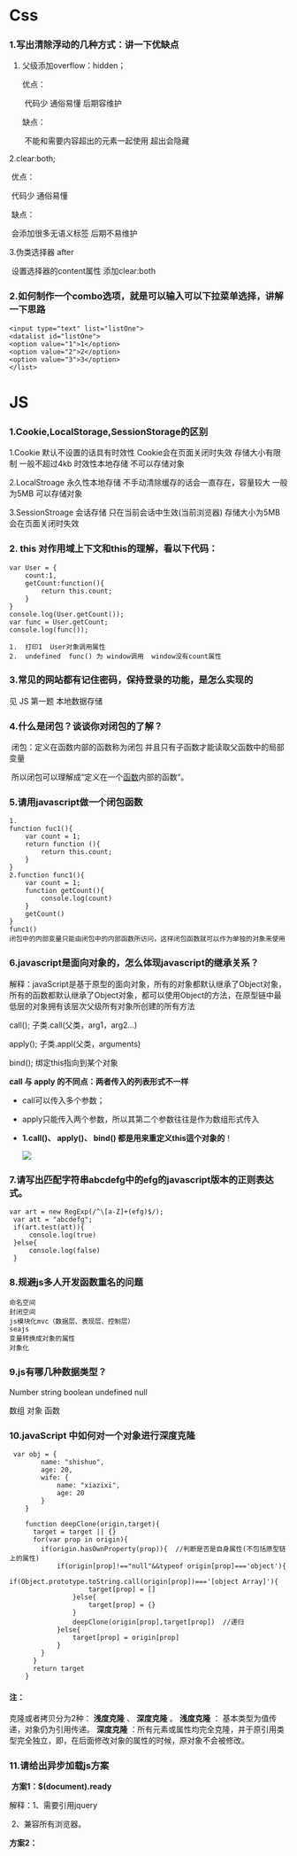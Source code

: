 #  Css

### 1.写出清除浮动的几种方式：讲一下优缺点

1.  父级添加overflow：hidden；

	优点：

	​	代码少  通俗易懂  后期容维护

	缺点：

	​	不能和需要内容超出的元素一起使用  超出会隐藏

  2.clear:both;

​	  优点： 

​			代码少 通俗易懂

​	 缺点：

​			会添加很多无语义标签  后期不易维护

  3.伪类选择器    after

​		设置选择器的content属性   添加clear:both

### 2.如何制作一个combo选项，就是可以输入可以下拉菜单选择，讲解一下思路

```
<input type="text" list="listOne">
<datalist id="listOne">
<option value="1">1</option>
<option value="2">2</option>
<option value="3">3</option>
</list>
```



# JS

### 1.Cookie,LocalStorage,SessionStorage的区别

1.Cookie 默认不设置的话具有时效性 Cookie会在页面关闭时失效    存储大小有限制   一般不超过4kb   时效性本地存储   不可以存储对象

2.LocalStroage  永久性本地存储  不手动清除缓存的话会一直存在，容量较大  一般为5MB  可以存储对象

3.SessionStroage  会话存储   只在当前会话中生效(当前浏览器)  存储大小为5MB  会在页面关闭时失效

### 2. this  对作用域上下文和this的理解，看以下代码：

```
var User = {
	count:1,
	getCount:function(){
		return this.count;
	}
}
console.log(User.getCount());
var func = User.getCount;
console.log(func());
```

	1.  打印1  User对象调用属性 
	2.  undefined  func() 为 window调用  window没有count属性

### 3.常见的网站都有记住密码，保持登录的功能，是怎么实现的

见 JS 第一题   本地数据存储

### 4.什么是闭包？谈谈你对闭包的了解？

​	闭包：定义在函数内部的函数称为闭包  并且只有子函数才能读取父函数中的局部变量

​		所以闭包可以理解成“定义在一个[函数](https://baike.baidu.com/item/函数/301912)内部的函数“。

### 5.请用javascript做一个闭包函数

```
1.
function fuc1(){
	var count = 1;
	return function (){
		return this.count;
	}
}
2.function func1(){
	var count = 1;
	function getCount(){
		console.log(count)
	}
	getCount()
}
func1()
闭包中的内部变量只能由闭包中的内部函数所访问，这样闭包函数就可以作为单独的对象来使用
```

### 6.javascript是面向对象的，怎么体现javascript的继承关系？

解释：javaScript是基于原型的面向对象，所有的对象都默认继承了Object对象，所有的函数都默认继承了Object对象，都可以使用Object的方法，在原型链中最低层的对象拥有该层次父级所有对象所创建的所有方法

call();   子类.call(父类，arg1，arg2...)

apply();   子类.appl(父类，arguments)

bind();   绑定this指向到某个对象 

**call 与 apply 的不同点：两者传入的列表形式不一样**

- call可以传入多个参数；

- apply只能传入两个参数，所以其第二个参数往往是作为数组形式传入

- **1.call()、 apply()、 bind() 都是用来重定义this這个对象的**！

	![](./img/jicheng.png)

### 7.请写出匹配字符串abcdefg中的efg的javascript版本的正则表达式。

```
var art = new RegExp(/^\[a-Z]+(efg)$/);
 var att = "abcdefg";
 if(art.test(att)){
     console.log(true)
 }else{
     console.log(false)
 }
```

### 8.规避js多人开发函数重名的问题

```
命名空间
封闭空间
js模块化mvc（数据层、表现层、控制层）
seajs
变量转换成对象的属性
对象化
```

### 9.js有哪几种数据类型？

  Number string boolean undefined null

  数组   对象  函数

### 10.javaScript 中如何对一个对象进行深度克隆

```
 var obj = {
        name: "shishuo",
        age: 20,
        wife: {
            name: "xiazixi",
            age: 20
        }
    }

    function deepClone(origin,target){
      target = target || {}
      for(var prop in origin){
      	if(origin.hasOwnProperty(prop)){  //判断是否是自身属性(不包括原型链上的属性)
      		if(origin[prop]!=="null"&&typeof origin[prop]==='object'){
      			if(Object.prototype.toString.call(origin[prop])==='[object Array]'){
      				target[prop] = []
      			}else{
      				target[prop] = {}
      			}
      			deepClone(origin[prop],target[prop])  //递归
      		}else{
      			target[prop] = origin[prop]
      		}
      	}
      }
      return target
    }

```

#### 注：

克隆或者拷贝分为2种： **浅度克隆** 、 **深度克隆** 。
**浅度克隆** ： 基本类型为值传递，对象仍为引用传递。
**深度克隆** ：所有元素或属性均完全克隆，并于原引用类型完全独立，即，在后面修改对象的属性的时候，原对象不会被修改。

### 11.请给出异步加载js方案

​	**方案1：$(document).ready**

解释：1、需要引用jquery

​			2、兼容所有浏览器。

**方案2：<script>标签的async="async"属性**

```js
<script type="text/javascript" src="xxxxxxx.js" async="async"></script>
```

1、HTML5中新增的属性，Chrome、FF、IE9&IE9+均支持（IE6~8不支持）。此外，这种方法不能保证脚本按顺序执行。

2、async 属性仅适用于外部脚本（只有在使用 src 属性时）

方案3： 原生js   window.onload = function(){}

### 12.解释一下dom点击事件中事件冒泡和事件捕获，阻止事件冒泡的方法。

1.**事件冒泡**

IE的事件流叫做事件冒泡(event bubbling)，即事件开始时由最具体的元素(文档中嵌套层次最深的那个节点)接收，然后逐级向上传播到较为不具体的节点(文档)。所有现代浏览器都支持事件冒泡，并且会将事件一直冒泡到window对象。

2.**事件捕获**

事件捕获的思想是不太具体的节点应该更早接收到事件，而最具体的节点应该最后接收到事件。事件捕获的用意在于在事件到达预定目标之前就捕获它。IE9+、Safari、Chrome、Opera和Firefox支持，且从window开始捕获（尽管DOM2级事件规范要求从document）。由于老版本浏览器不支持，所以很少有人使用事件捕获。

3.**DOM事件流**

事件流又称为事件传播，DOM2级事件规定的事件流包括三个阶段：事件捕获阶段(capture phase)、处于目标阶段(target phase)和事件冒泡阶段(bubbling phase)。

首先发生的是事件捕获，为截获事件提供了机会。然后是实际的目标接收到事件，最后一个阶段是冒泡阶段，可以在这个阶段对事件做出响应。

**DOM事件流**：同时支持两种事件模型：捕获型事件和冒泡型事件，但是，捕获型事件先发生。两种事件流会触及DOM中的所有对象，从document对象开始，也在document对象结束。

W3c明智的在这场争斗中选择了一个择中的方案。任何发生在w3c事件模型中的事件，首是进入捕获阶段，直到达到目标元素，再进入冒泡阶段。

你可以选择是在捕获阶段还是冒泡阶段绑定事件处理函数，这是通过addEventListener()方法实现的，如果这个函数的最后一个参数是true，则在捕获阶段绑定函数，反之false(默认)，在冒泡阶段绑定函数。

### 13.this指向及改变this指向的方法

​		·普通函数调用，此时 this 指向 window

​		·构造函数调用， 此时 this 指向 实例对象

​		·对象方法调用， 此时 this 指向 该方法所属的对象

​		·通过事件绑定的方法， 此时 this 指向 绑定事件的对象

​		·定时器函数，延时器函数， 此时 this 指向 window

​	修改this指向

​		通过继承：  call() 和 apply() 继承方法会将this指向父类

### 14.JS中 == 和 === 的不同

​	**==**  在一定的数据类型隐式转换之后，值相同，返回true

​	**===**  严格比较，值相同，数据类型相同  返回true

### 15.JS中split()  join()  的区别

 		**String.split()**  按照字符分割字符串  返回一个数组

```
**Array.join()**  将数组中的元素按照字符连接起来  返回一个字符串
```

### 16.JS 将数组["A","B","C","D"]  转为字符串A#B#C#D

Array.join("#")

### 17.对于面向对象的理解

​	**编程思想：**

​			面向过程编程： 以事件(任务)为中心，程序围绕事件展开，列出完成事件的每个步骤，一步一步完成

​			面下对象编程：以事务为中心，程序围绕事务展开，将事务抽象化(类和对象)，完成事件只是一个小任务。

```
Javascript是⼀种基于对象的语⾔，在程序中遇到的所有东西⼏乎都是对象。但是，它又不是⼀种真正的⾯向对象编程（OOP）语⾔，因为它的语法中没有class类 

g) 在js中使⽤⾯向对象可以通过构造函数，所谓"构造函数"，其实就是⼀个普通函数，但是内部使⽤了this变量。对构造函数使⽤new运算符，就能⽣成实例，并且this变量会绑定在实例对象上 

h) 使编程的注意⼒重新从应⽤程序的逻辑回到其数据上来。换句话说，OOP将焦点从过程式编程转向最终建模的真实实体。这使得应⽤程序更接近我们周围的现实世界。 

i) OOP达到了软件⼯程的三个⽬标：重⽤性、灵活性和扩展性。 采⽤⾯向对象⽅法可以使系统各部分各司其职、各尽所能; 使其编程的代码更简洁、更易于维护，并且具有更强的可重⽤性
```

### 18.ES6 中数组新增的方法

```
1.Array.fliter(条件(函数))    筛选数组中符合条件的元素  返回一个新的数组
var arr = [12,25,24,36,33,18,20];
//筛选大于18的元素
 方式一: arr.filter(function(num){
 return num>18;
 });
 方式二：ES6写法  arr.filter(num=>num>18) 
 	解释：	es6语法  如果箭头函数只有一个参数 可以将括号省略  如果函数体内只有一行代码且是return 返回值代码  可以把代码块大括号和return都省略
 //执行原理：  传入的参数是一个回调函数  filter()内部做了遍历数组  每个数组元素都会回调函数并将自身当作参数传入  return 返回条件 如果为true 将该元素取出  存入新数组   反之 啥都不干
 2.Array.find()  查询数组中符合条件的第一个元素  并返回该元素 如果没有找到符合条件的 则返回undefined
 3.Array.findIndex() 查询数组中符合条件的第一个元素  返回该元素的下标  如果没有  返回-1
 4.from()，将类似数组的对象（array-like object）和可遍历（iterable）的对象转为真正的数组
 5.map()  与filter用法相同   其目的是修改数组中的每个元素
```

### 19.XML和JSON的区别   他们的优缺点是什么？

​	XML（可标记扩展语言）：采用类似HTML标签的方式存数据

​		优点:  格式统一  可读性高  符合标准  容易与其他系统进行远程交互  数据传输比较方便

​		缺点:   数据存储量较大   格式比较复杂

​	JSON： JSON字符串

​		优点：  普遍使用   效率高  读取方便  采用JS语法对象K:V的形式   数据格式比较简单   易读  

区别：存储方式不同  存储大小不同  读取方式不同  性能效率不同

XML更加规范

JSON更加便捷  

### 20.typeof  会返回的数据类型有哪些

​	Number

​	String 

​	Boolean

​	undefined

​	Object

​	function

​	ES6 新增数据类型  

​	<a href="https://blog.csdn.net/qq_33408245/article/details/82953143">Symbol</a>

​	本质上是一种唯一标识符，可用作对象的唯一属性名，这样其他人就不会改写或覆盖你设置的属性值。

### 21.js中强制类型转换和隐式类型转换

​	强制：

​				String()  .toString() Boolean()  Number() Object() parseInt()  parseFloat()

​	隐式： 

​				+   数字与字符串相加 会变成字符串连接

```
// 拓展 类型加法操作表
Number + Number -> 加法
Boolean + Number -> 加法
Boolean + Boolean -> 加法
Number + String -> 连接
String + Boolean -> 连接
String + String -> 连接
```

​				-     会将基本数据类型转换为数值类型运算

​				==   双等会将两者隐式转换为相同数据类型进行比较

### 22.数组的相关方法

```
//ES5
Array.isArray(Array)       Boolean
indexOf(Object)            查找元素  返回下标
join(String)        通过参数将数组中的元素连接起来   返回一个字符串
slice(start，end）   不会改变原数组
splice(start,end)   用法：删除数组中的某些元素   会改变原数组
splice(start,end,Object)   特殊用法   用于在数组中间添加元素
sort()   			排序  按照ASCII 字符编码排序
reverse()           反转数组   改变原数组
//高阶函数   ES6新增
find()     查找数组中符合条件的元素   并返回该元素   否则返回undefined
findIndex()查找数组中符合条件的元素   返回元素下标   否则返回-1
filter()   筛选符合条件的元素   返回一个新的数组
map()      修改数组中符合条件的元素  返回一个新的数组
Array.from()用于类似数组的对象（即有length属性的对象）和可遍历对象转为真正的数组。
 forEach()、map()、filter()、some()、every() 迭代方法，不改变原数组。

```

<a href="https://www.jianshu.com/p/18c9d6f0faa5">关于更多数组方法</a>

### 23.IE标准下有哪些兼容性写法

![](./img/IE兼容.png)

### 24.**什么是WebSocket**

<a href="https://zhuanlan.zhihu.com/p/74326818">详解WebSocket</a>

https://blog.csdn.net/qq_38128179/article/details/93708860

# NodeJs

### 1.请问你为什么要用nodejs

1.nodejs是什么：

​			nodejs是基于Google V8引擎的JavaScript 运行时环境它可以使传统的JavaScript拥有读取文件  操作数据库等能力

**特点：**

​		模块化开发   单线程处理中小型项目高并发   非阻塞异步I/O

​		 轻量/高效    事件驱动   学习成本低

**缺点：**不适合CPU高密集型应用  一旦代码某个环节出问题  整个系统崩掉   可靠性比较低

### 2.node有哪些原生模块，并加以说

​	.http  搭建网络服务器

​	.url     解析请求路径地址

​	.events  事件模块

​	.fs        文件读取

​	.util      原型继承 

​			uril.inherits(ttZombie,Zombie)  参数1为子类  继承参数2父类

​	.formiable      获取form表单提交数据

​	.queryString   原生ajax请求解析地址获取query对象

### 3.实现一个简单的http服务器  Node

```
//引入模块
let http = require("http");
//搭建服务器
let server = http.createServer(function(req,res){
	res.end()
})
//监听
server.listen(8080,function(){})
```

### 4.node**中的异步和同步怎么理解**

1.同步：事务按照队列模式执行   上一个未执行完毕会影响下一个事务的执行   造成线程阻塞  所以nodejs不适合CPU密集型应用

2.异步：上一个事务未执行完毕的话，不会影响到下一个事务的执行	

​	nodejs的优点 非阻塞： 异步执行不会造成线程阻塞

### 5.nodejs自定义模块的导入导出

1.require("模块名")  在一个模块中引入另一个模块

2.exports对象 作用:exports对象作为当前模块的唯一出口对象，exports对象可以存在于每一个模块(js文件中) 当该模块被其他模块引入时  其实就是引入当前模块的exports对象

### 6.使用fs模块写一个文件的拷贝函数？

```
const fs = require("fs");
//异步读取：            路径，编码格式，回调函数
var read = fs.readFile("1.txt","utf-8",function(err,data){})
read.pipe(fs.rwriteFileSync("1.txt","utf-8"))
//同步读取：
var read = fs.readFileSync("1.txt","utf-8");
read.pipe(fs.writeFileSync("1.txt","utf-8"))
```

### 7.express回调函数参数res都有哪些常用方法

```
使用express搭建服务器
//引入模块express  需提前下载
let express = require("express");
//搭建服务器
let server = express()
//监听请求
server.get()
server.post()
//监听
server.listen(8080)
```

2.常用方法:
res.send()  返回字符串  JSON对象

res.sendFile()   返回文件

res.json()   返回JSON对象  数字

res.jsonp()           jsonp跨域请求返回数据

### 8.express怎么搭建服务器？怎么接收post请求参数

```
const express = require("express");    需事先npm下载
app.use(body.urlencoded({extended:false}));     //前台传递数据的格式
//搭建服务器
var app = express();
//监听请求
app.get("请求路径",function(req,res){
	get获取请求参数
	req.query.Key方式获取  express模块已经封装好了query对象  不需要url模块解析
})
app.post("请求路径",function(req,res){
	post获取请求参数
	引入body-parser模块   需下载 
	req.body.Key  获取参数
})
res.send()  res.sendFile()  res.json()   res.jsonp()
//监听端口
app.listen(端口，回调函数)
```

### 9.express中读取静态资源文件的方法

express中的  中间件     

使用express封装的static方法 

​		方式一：	· 服务器对象.use(express对象.static("./"))    

​		方式二：    ·服务器对象.use(express对象.static(__dirname+"/"))

​			表示可以直接读取同级目录的所有文件    

# mongoDB

1.mongoDB  非关系型数据库  单向处理数据

### 1.mongoDB的增删改查命令

```
增:  db.collection_name.insert({K,V},{K,V})   可一次添加一条数据或多条数据

删：db.collection_name.remove({删除条件,K:V})

改：db.collection_name.update({更改条件,K:V},{$set:{列:更新值},{multi:true}})

​	multi:true   将符合条件的全部修改     $inc  在原有的基础上追加

查:db.collection_name.find({查询条件，{K:V},{需要的字段}})

需要的字段示例 设置大于0的字段为需要字段  find({age:18},{age:1})
	筛选条件：skip(num)   跳过num条数据 
			limit(num)  只需要num条数据
			sort(K:1或-1) 按照Number类型排序  1为升序  -1为降序
	查询条件：  $lt小于    $gt大于   $lte小于等于  $gte大于等于  : 等于
```

# Ajax

### 1.说一下什么是跨域？为什么会出现跨域？怎么解决？

​			跨域是指浏览器不能执行其他浏览器的脚本，它是由浏览器的同源策略造成的，是浏览器对JavaScript安全限制。

同源策略：请求协议相同，域名相同，端口相同

原理：  请求源利用Script标签的src属性向响应源发送一个回调函数callback   响应源执行回调函数并传入参数  请求源的到参数数据

**原生方式实现跨域**

![](./img/jsonpOne.png)

**JQuery方式实现跨域**

![](./img/jsonpTwo.png)

### 2.ajax是什么？ajax的交互模型？

​	ajax是一种局部刷新  异步加载的网络请求技术  它可以在不刷新页面的情况下刷新局部属性

优点：

​	1.通过无刷新技术  提高用户体验

​	2.优化了浏览器和服务器之间的传输，减少不必要的数据往返，减少了带宽占用

​	3.Ajax 在客户端运行，承担了一部分本来由服务器承担的工作，减少了大用户量下的服务器负载。

#### Ajax 同步和异步的区别:

1. 同步：提交请求 -> 等待服务器处理 -> 处理完毕返回，这个期间客户端浏览器不能干任何事

2. 异步：请求通过事件触发 -> 服务器处理（这是浏览器仍然可以作其他事情）-> 处理完毕

ajax.open方法中，第3个参数是设同步或者异步。

#### ajax的交互模型

交互模型就是Ajax在浏览器端引入一个执行引擎.

客户端与服务端的交互过程称为交互模型

# Vue

### 1.Vue中computed 和 watch 的区别是什么

computed计算属性  

​			依赖数据源  属于源一旦发生改变  则会触发计算属性

​		作用： 对依赖的数据源做出复杂逻辑的计算   不可传参  必须包含return   computed的值默认会走缓存  在依赖的数据源未修改的情况下

**应用场景**:  需要逻辑计算的数据源  例：购物车计算总价

```
new Vue({
el:"#one",
data:{
name:"zhangsan"
},
computed:{
getName(){
set(newValue){
this.name = newValue;
	},
	get(){
	return this.name
	}
//computed中属性如果只有一个函数  默认走ge方法  也就是取值的操作
//改变data数据源的值  vue内部会调用computed的set方法
}
}
});

//标签内调用getName属性
<div id="one">
{{getName}}
//如果data数据源没有被改变  getName方法只会执行一次
{{getName}}
{{getName}}
{{getName}}
</div>
```

watch:  监听数据的变化 作出修改

​					监听数据源的数据  如果监听属性发生改变  触发watch  可以做出其他操作  也可以监听其他vue实例的数据源

​	可以监听其他数据

```
new Vue({el:"#one",
data:{name:"zhangsan"}
},
watch:{
name(){
做出响应操作   //watch监听底层为input事件
}
}
);
```

​		**应用场景：**  百度搜索框  一旦搜索框的值发生改变  触发watch监听  即可做出相应操作   例：发送请求

### 2.Vue中 v-on 绑定多个事件的写法  以及属性绑定

```
//1.绑定属性class   对象写法 key为数据源  value为是否添加样式
<div v-bind:class="{classA:true,classB:false}"></div>
//2.动态绑定class
语法1：:calss="数据源"
语法2：  :calss="[class1,class2]"
语法3: :class="{className:true/false}" 是否添加类样式
//3.动态绑定style
	:style="{样式属性名:"值"}"
	动态绑定样式  属性名为驼峰命名法   将“-” 转为大写字母
	
```

### 3.Vue中v-for 和 v-if 哪个优先级最高，如果同时出现，怎么将性能优化最大；

```
v-if 和 v-for 同时出现   v-for的优先级更高
v-for="item in list" v-if="!item.checked"  这段代码如果v-if先执行的话很显然它拿不到item这个对象 所以需要v-for先遍历之后才能将v-if需要的值给出 
2.不建议v-if和v-for同时出现 因为v-if的执行次数和v-for的遍历次数相同  v-if会执行多次  降低执行效率  
解决： 应该将v-if放在父级标签中判断
特殊情况： 如果列表需要筛选显示部分数据  应该将列表交给 filter或者computed 筛选数据之后再重新渲染显示
```

### 4.Vue组件data数据源为什么是一个函数，而根组件则没有此限制

组件的特点：独立性，复用性。

Vue可能存在多个子组件  如果使用对象形式定义实例   会导致多个组件共享一个数据源data

如果所有的属性或数据源全部指向同一对象  会导致所有的组件耦合性很高  一旦其中一个组件更改了属性或数据源的状态  ，所有的组件都会随之改变   违背了组件的复用性和独立性 

解： 组件使用function方式定义data数据源  因function具有子级的作用域  所以多个组件不会存在指向统一数据源的情况   提高了组件的复用性

Vue根实例组件只有一个   所以不需要考虑这种情况

### 5.组件之间的通信方式有哪几种？如何实现

```
 父访问子/传参
*       1.  通过自定义属性   子组件内添加props属性 可以直接当作数据源使用  但是不建议修改props的值
*              使用v-bind 的方式  父组件将需要传递的参数 属性绑定到子组件的自定义属性上  子组件访问props中的参数即可
*       2.$clildren 可获取所有子组件  返回一个数组   可以直接访问子组件的数据源
*       3. ref  refs  为子组件开始标签内 添加ref属性  并且起名  父组件通过 $refs 即可获取到子组件对象  并对其操作
*
* 子访问父/传参
*       1.父组件创建方法  通过子组件的自定义事件绑定将父组件的方法的内存地址传递给子组件  子组件可通过自定义事件名  时间发射执行父组件方法  并且可以选择传参
*       2. 子组件通过回调父组件函数  通过props接收父组件传递方法  执行方法并传入参数 函数回调解决传参
*       3.  通过$parent可以父组件  并且可以直接访问父组件数据源
*       4. $root  子组件可访问根组件  Vue实例   并且访问数据源
```

**父子通信：** 

​					1. 父访问子：子组件通过props自定义属性接受父组件传递的参数或函数

​											ref $refs   $children  

​					2.子访问父：自定义事件指向父类方法  子类事件发射    $root   props函数回调父类方法

### 6.**路由通信**：

######  1. path路径跳转      

##### 同级的路由配置信息会选择渲染在同级渲染出口      子路由会渲染在子路由出口

```
设置路由配置信息  path跳转路径   component  渲染出口内渲染的模板信息
*           动态组件路径跳转  /path/:  传参
```

![](img/luyou.png)

path路径跳转：query传值   直接在to属性内通过 “？” 拼接字符串

2.命名式路由跳转：

​			配置路由信息对象  添加name属性

​			to 属性传递对象  

```
<router-link :to="{name:V,params:V,query:V}">跳转</router-link>
//可以同时传递 params 和 query 两种方式的参数
```

![](C:\Users\lanou\Desktop\课堂笔记\img\luyou2.png)

### 7.你了解Vue中key的工作原理和作用吗？说说你的理解

1.key的作用是为了更高效的渲染虚拟DOM，其底层原理是vue在整个patch过程中可以通过key精准的判断两个节点是否是同一个  从而减少了频繁更新DOM，使整个patch过程更高效。

2.添加key会避免一些隐藏的bug

3.vue中在使用相同标签名进行过度切换中，添加Key使为了让Vue区分他们，否则Vue只会替换其属性或数据源，而不会触发过渡效果    因为Vue底层采用复用标签模式  所以不会触发过渡效果

### 8.Vue的生命周期有哪些？Vue生命周期的使用场景，怎么理解

**1.beforeCreate()**    Vue实例创建之前  此时vue实例中只有钩子函数  没有其他任何东西

**2.created()**  Vue实例创建之后   此时可以访问数据源  计算属性

3.beforeMount()  模板/虚拟DOM挂载之前   此时虚拟DOM已存在但还未被渲染到组件中  所以此时不能操作节点 。。。在挂载开始之前被调用，相关的render函数首次被调用。

**4.mounted()**  模板/虚拟DOM挂载之后  实例被挂载后调用，这时el被新创建的vm. $el 替换，若根实例挂载到了文档上的元素 上，当mounted被调用时vm.$el也在文档内。注意mounted不会保证所有子组件一起挂载。

 **5.beforeupdata**：数据更新时调用，发生在虚拟dom打补丁前，这时适合在更新前访问现有dom，如 手动移除已添加的事件监听器。

 **6.updated**：在数据变更导致的虚拟dom重新渲染和打补丁后，调用该钩子。当这个钩子被调用时，组 件dom已更新，可执行依赖于dom的操作。多数情况下应在此期间更改状态。 如需改变，最好使用 watcher或计算属性取代。注意updated不会保证所有的子组件都能一起被重绘。

 **7.beforedestory**：在实例销毁之前调用。在这时，实例仍可用。

 **8.destroyed**：实例销毁后调用，这时vue实例的所有指令都被解绑，所有事件监听器被移除，所有子实 例也被销毁。

### 9.路由守卫的使用方法

​	使用router对象.beforEach() 需要一个函数   函数内包含三个参数

地址从from到to去  next下一次是什么

next()  函数可以控制跳转的目标   next( {path:"/"} )    

​			next(false)  中断当前跳转

![](img\luyouSW.png)

### 10.v-if 和 v-show 的共同点和不同点

​	共同点：  两者都是控制是否显示该节点

​	不同点：  

​				v-if ： 控制是否插入该节点  为false则是不插入节点元素

​				v-show：通过修改css样式的display属性

如果一个元素需要频繁的切换显示状态   建议使用v-show 节省渲染开销

如果选择性渲染数据  建议使用v-if

### 11.如何让css 只在当前组件中起作用

​	通过样式隔离  组件中style标签添加 scoped属性即可实现样式隔离

### 12.vue中scoped的原理以及慎用原因

功能作用：实现组件私有化 不会对全局样式造成污染，表示style只属于当前模块，但是如果对于公共组件需要慎用  如果添加scoped属性  会对公共组件的复用增加难度

原理： vue在通过为标签元素添加唯一标识  data-v-469af010  属性 实现元素私有化，达到样式隔离的效果，不会污染全局样式

**慎用原因：**

![](./img/scopedOne.png)

### 13.在vue中如何获取dom节点

​				1.通过原生js  document

​				2. npm 下载引入jquery  工厂函数$() 获取元素

​				3. 在需要获取的标签上 添加ref属性   然后通过this.$refs获取元素

### 14.**说出几种vue当中的指令和它的用法？**

​		**插值操作：**

​			{{}}  Mustache  胡子语法

```
v-text   原样输出数据源内容
v-html   输出内容并解析  是否符合html标签的特性  
v-once   数据源只会被渲染一次
v-model  双向数据绑定  常用于标签值会被改变的元素  例如 input  radio  checkbox
v-if,v-else,v-show   是否插入节点   v-if与v-show的区别  见前文10题
v-for    遍历
v-on     绑定事件     语法糖:@
v-bind   动态绑定属性	 语法糖:“:”
```

### 15.vue-loader是什么？使用它的用途有哪些?

​    **vue-loader是什么：**vue-loader是解析 .vue 文件的一个加载器，跟 template/js/style转换成 js 模块；

​	**vue-loader的作用：**提取并解析.vue文件的js  css  html  将他们分别交给对应的loader处理  解析成js可以运行的代码

**打包.vue文件需要哪些loader**     css-loader   style-loader   file-loader  vue-loader

<a href="http://www.ultrapower.com/wiki/1332798854004768/1333219620290592">webpack打包详情</a>

### 16.keep-alive 的作用是什么?

keep-alive可以在组件切换时，保存其包裹的组件的状态，使其不被销毁，防止多次渲染。

其拥有两个独立的生命周期钩子函数 actived 和 deactived，使用keep-alive包裹的组件在切换时不会被销毁，而是缓存到内存中并执行 deactived 钩子函数，命中缓存渲染后会执行 actived 钩子函数。

### 17.请说出vue.cli 项目中src目录每个文件夹和文件的用法

assets 会存放一些静态资源文件，另外创建common存放公共资源文件，components用于存放封装的小组件

然后router文件夹用于存放路由配置信息对象，创建store文件夹 ，用于存放vuex的公共数据，创建network封装网络请求 ，创建view文件夹  存放页面级的组件，APP.vue是应用的主组件，因为vue是单页面应用所以所有的页面级组件最终的展示都是通过APP.vue，main.js是项目的入口文件。

### 18.vue.$nextTick()   的使用

this.$nextTick()方法主要是用在随数据改变而改变的dom应用场景中，vue中数据和dom渲染由于是异步的，所以，要让dom结构随数据改变这样的操作都应该放进this.$nextTick()的回调函数中。created()中使用的方法时，dom还没有渲染，如果此时在该钩子函数中进行dom赋值数据（或者其它dom操作）时无异于徒劳，所以，此时this.$nextTick()就会被大量使用，而与created()对应的是mounted()的钩子函数则是在dom完全渲染后才开始渲染数据，所以在mounted()中操作dom基本不会存在渲染问题。

# 小程序

### 1.微信小程序的开发流程

​		1.微信小程序开发文档中去注册小程序账号   获取AppID；

​		2.下载微信开发者工具

​		3.在微信开发者工具中 创建小程序项目  并且设置AppID  选择是否使用云服务

​		4.微信小程序界面都是由 wxml  wxss  json  js  四部分文件组成

​		5.App相关配置文件 样式文件  js文件   都是全局文件  可作用于所有界面；

​		6. 微信入口文件默认是index.wxml 通过App.json 中的pages属性对应的第一个数组元素对应的路径设置入口

​		7.微信小程序中所有可访问的标签，都是小程序api中存在的自定义组件

​		8.小程序api提供的有组件，API接口文档  供方法调用

​		9.微信拥有自己的单位：  适配之后的 rpx  原理：将所有的屏幕宽度都平均分配为750等分   1rpx = 0.5px  ，小程序布局一般常用  rpx + 弹性盒模型 

# 前端性能优化

### css

- 多个CSS和并，减少请求次数
- 将CSS文件放在页面最上面
- 移除空的CSS规则
- 避免使用CSS表达式
- 选择器优化嵌套，尽量避免层级过深
- 充分利用CSS的继承样式，减少代码量
- 抽取提取公共样式，减少代码量
- 属性为0时  不加单位
- 属性值为小数时  省略小数点前面的0
- 尽量将多张图片合并成Sprityes精灵图  通过修改其background属性访问图片
- 节流  防抖
- 内容懒加载
- 图片懒加载
- 使用闭包时，在函数的结尾手动删除不需要的局部变量
- DOM操作优化
	- 批量添加dom可先createdElement创建一个，然后一次性添加dom节点
	- 批量绑定事件，使用事件委托绑定父节点实现，利用了事件冒泡的特性
	- 如果可以的话   使用innerHTML  代替 appendChild
	- 在DOM操作样式过程中  尽量增加class属性  而不是操作style属性样式
- 使用localStorage  替代  cookie

### 网络

- 减少HTTP请求数量
- 尽量使用缓存数据